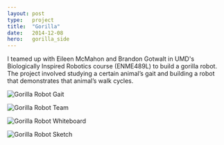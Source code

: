 ```yaml
---
layout: post
type:   project
title:  "Gorilla"
date:   2014-12-08
hero:   gorilla_side
---
```


I teamed up with Eileen McMahon and Brandon Gotwalt in UMD's Biologically Inspired Robotics course (ENME489L) to build a gorilla robot. The project involved studying a certain animal’s gait and building a robot that demonstrates that animal’s walk cycles.

![Gorilla Robot Gait](/img/gorilla_gait.gif)

![Gorilla Robot Team](/img/gorilla_team.jpg)

![Gorilla Robot Whiteboard](/img/gorilla_whiteboard.jpg)

![Gorilla Robot Sketch](/img/gorilla_sketch.jpg)
